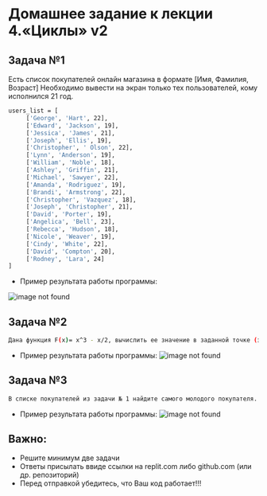 # Домашнее задание к лекции 4.«Циклы» v2
## Задача №1
Есть список покупателей онлайн магазина в формате [Имя, Фамилия, Возраст]
Необходимо вывести на экран только тех пользователей, кому исполнился 21 год.
```sh
users_list = [
     ['George', 'Hart', 22],
     ['Edward', 'Jackson', 19],
     ['Jessica', 'James', 21],
     ['Joseph', 'Ellis', 19],
     ['Christopher', ' Olson', 22],
     ['Lynn', 'Anderson', 19],
     ['William', 'Noble', 18],
     ['Ashley', 'Griffin', 21],
     ['Michael', 'Sawyer', 22],
     ['Amanda', 'Rodriguez', 19],
     ['Brandi', 'Armstrong', 22],
     ['Christopher', 'Vazquez', 18],
     ['Joseph', 'Christopher', 21],
     ['David', 'Porter', 19],
     ['Angelica', 'Bell', 23],
     ['Rebecca', 'Hudson', 18],
     ['Nicole', 'Weaver', 19],
     ['Cindy', 'White', 22],
     ['David', 'Compton', 20],
     ['Rodney', 'Lara', 24]
]
```
- Пример результата работы программы:

![image not found](https://i.ibb.co/3Wq2WjD/hw.png)

## Задача №2
```sh
Дана функция F(x)= x^3 - x/2, вычислить ее значение в заданной точке (значение "X" пользователь вводит с клавиатуры)
```
- Пример результата работы программы:
![image not found](https://i.ibb.co/zJh5VrB/hw2.png)

## Задача №3
```sh
В списке покупателей из задачи № 1 найдите самого молодого покупателя.
```
- Пример результата работы программы:
![image not found](https://i.ibb.co/S00nfk2/hw3.png)

## Важно:
- Решите минимум две задачи
- Ответы присылать ввиде ссылки на replit.com либо github.com (или др. репозиторий)
- Перед отправкой убедитесь, что Ваш код работает!!!
